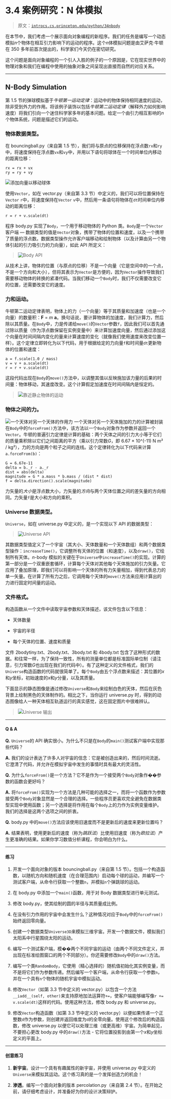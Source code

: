 # 3.4 案例研究：N 体模拟

> 原文：[`introcs.cs.princeton.edu/python/34nbody`](https://introcs.cs.princeton.edu/python/34nbody)

在本节中，我们考虑一个展示面向对象编程的新程序。我们的任务是编写一个动态模拟*n*个物体在相互引力影响下的运动的程序。这个*n*体模拟问题是由艾萨克·牛顿在 350 多年前首次提出的，科学家们今天仍在密切研究。

这个问题是面向对象编程的一个引人入胜的例子的一个原因是，它在现实世界中的物理对象和我们在编程中使用的抽象对象之间呈现出直接而自然的对应关系。

* * *

## N-Body Simulation

第 1.5 节的弹球模拟基于*牛顿第一运动定律*：运动中的物体保持相同速度的运动，除非受到外力的作用。将该例子装饰以包括*牛顿第二运动定律*（解释外力如何影响速度）将我们引向一个迷住科学家多年的基本问题。给定一个由引力相互影响的*n*个物体系统，问题是描述它们的运动。

### 物体数据类型。

在 bouncingball.py（来自第 1.5 节），我们将与原点的位移保持在浮点数`rx`和`ry`中，将速度保持在浮点数`vx`和`vy`中，并用以下语句将球体在一个时间单位内移动的距离位移： 

```
rx = rx + vx
ry = ry + vy

```

![添加向量以移动球体](img/f316ebfd7ffe71d070c37f6b104ae87e.png)

使用`Vector`，如在 vector.py（来自第 3.3 节）中定义的，我们可以将位置保持在`Vector` `r`中，将速度保持在`Vector` `v`中，然后用一条语句将物体在`dt`时间单位内移动的距离位移：

```
r = r + v.scale(dt)

```

程序 body.py 实现了`Body`，一个用于移动物体的 Python 类。`Body`是一个`Vector`客户端 — 数据类型的值是`Vector`对象，携带了物体的位置和速度，以及一个携带了质量的浮点数。数据类型操作允许客户端移动和绘制物体（以及计算由另一个物体引起的引力吸引力的力向量），如此 API 所定义：

> ![Body API](img/4d9ad65fbefe7e8d72736215bc597698.png)

从技术上讲，物体的位置（与原点的位移）不是一个向量（它是空间中的一个点，不是一个方向和大小），但将其表示为`Vector`是方便的，因为`Vector`操作导致我们需要移动物体的转换的紧凑代码。当我们移动一个`Body`时，我们不仅需要改变它的位置，还需要改变它的速度。

### 力和运动。

牛顿第二运动定律表明，物体上的力（一个向量）等于其质量和加速度（也是一个向量）的数量积：**F** = *m* **a**。换句话说，要计算物体的加速度，我们计算力，然后除以其质量。在`Body`中，力是传递给`move()`的`Vector`参数`f`，因此我们可以首先通过除以质量（作为浮点数保留在实例变量中）来计算加速度向量，然后通过添加这个向量在时间间隔内变化的量来计算速度的变化（就像我们使用速度来改变位置一样）。这个定律立即转化为以下代码，用于根据给定的力向量`f`和时间量`dt`更新物体的位置和速度：

```
a = f.scale(1.0 / mass)
v = v + a.scale(dt)
r = r + v.scale(dt)

```

这段代码出现在`Body`的`move()`方法中，以调整其值以反映施加该力量的后果的时间量：物体移动，其速度改变。这个计算假定加速度在时间间隔内是恒定的。

> ![靠近静止物体的运动](img/48957913788c18cec8278e08d84f208a.png)

### 物体之间的力。

![一个天体对另一个天体的作用力](img/85ec9a8aa8471b86bf7baaec4b9f0f5f.png) 一个天体对另一个天体施加的力的计算被封装在`Body`中的`forceFrom()`方法中，该方法以一个`Body`对象作为参数并返回一个`Vector`。牛顿的普遍引力定律是计算的基础：两个天体之间的引力大小等于它们的质量乘积除以它们之间距离的平方（乘以引力常数*G*，即 6.67 × 10^(-11) N m² / kg²），力的方向是两个粒子之间的连线。这个定律转化为以下代码来计算`a.forceFrom(b)`：

```
G = 6.67e-11
delta = b._r - a._r
dist = abs(delta)
magnitude = G * a.mass * b.mass / (dist * dist)
f = delta.direction().scale(magnitude)

```

力矢量的*大小*是浮点数大小，力矢量的*方向*与两个天体位置之间的差矢量的方向相同。力矢量`f`是大小和方向的乘积。

### Universe 数据类型。

`Universe`，如在 universe.py 中定义的，是一个实现以下 API 的数据类型：

> ![Universe API](img/e7a8364488ba6b3b8c1a8bbdfff408df.png)

其数据类型值定义了一个宇宙（其大小、天体数量和一个天体数组）和两个数据类型操作：`increaseTime()`，它调整所有天体的位置（和速度），以及`draw()`，它绘制所有天体。*n*-body 模拟的关键在于`Universe`中`increaseTime()`的实现。计算的第一部分是一个双重嵌套循环，计算每个天体对其他每个天体施加的引力矢量。它应用了叠加原理，即我们可以将影响一个天体的所有力矢量相加，得到代表总力的单一矢量。在计算了所有力之后，它调用每个天体的`move()`方法来应用计算出的力进行固定时间量的运动。

### 文件格式。

构造函数从一个文件中读取宇宙参数和天体描述，该文件包含以下信息：

+   天体数量

+   宇宙的半径

+   每个天体的位置、速度和质量

文件 2bodytiny.txt、2body.txt、3body.txt 和 4body.txt 包含了这种形式的数据。和往常一样，为了保持一致性，所有的测量单位都是标准国际单位制（请注意，引力常数*G*也出现在我们的代码中）。有了这种定义的文件格式，我们的`Universe`构造函数的代码就很简单了。每个`Body`由五个浮点数来描述：其位置的*x*和*y*坐标，初始速度的*x*和*y*分量，以及其质量。

下面显示的静态图像是通过修改`Universe`和`Body`来绘制白色的天体，然后在灰色背景上绘制黑色的天体制作的。相比之下，当你运行 universe.py 时，得到的动态图像给人一种天体相互轨道运行的真实感觉，这在固定图片中很难辨认。

> ![Universe 输出](img/26d9a535e856bfcd2b5e47252596ecef.png)

* * *

#### Q & A

**Q.** `Universe`的 API 确实很小。为什么不只是在`Body`的`main()`测试客户端中实现那些代码？

**A.** 我们的设计表达了许多人对宇宙的信念：它是被创造出来的，然后时间流逝。它澄清了代码，并允许在模拟宇宙中发生的事情时具有最大的灵活性。

**Q.** 为什么`forceFrom()`是一个方法？它不是作为一个接受两个`Body`对象作��参数的函数会更好吗？

**A.** 将`forceFrom()`实现为一个方法是几种可能的选择之一，而将一个函数作为参数接受两个`Body`对象显然是一个合理的选择。一些程序员更喜欢完全避免在数据类型实现中使用函数；另一个选择是将作用在每个`Body`上的力作为实例变量维护。我们的选择是这两个选项之间的折衷。

**Q.** body.py 中的`move()`方法应该使用旧速度而不是更新后的速度来更新位置吗？

**A.** 结果表明，使用更新后的速度（称为*跳跃法*）比使用旧速度（称为*欧拉法*）产生更准确的结果。如果你学习数值分析课程，你会明白为什么。

* * *

#### 练习

1.  开发一个面向对象的版本 bouncingball.py（来自第 1.5 节）。包括一个构造函数，以随机方向和随机速度（在合理范围内）启动每个球的运动，并编写一个测试客户端，从命令行获取一个整数`n`，并模拟`n`个弹跳球的运动。

1.  在 body.py 中添加一个`main()`函数，用于对 Body 数据类型进行单元测试。

1.  修改 body.py，使其绘制的圆的半径与其质量成比例。

1.  在没有引力作用的宇宙中会发生什么？这种情况对应于`Body`中的`forceFrom()`始终返回零向量。

1.  创建一个数据类型`Universe3D`来模拟三维宇宙。开发一个数据文件，模拟我们太阳系中行星围绕太阳的运动。

1.  编写一个测试客户端，模��两个不同宇宙的运动（由两个不同文件定义，并出现在标准绘图窗口的两个不同部分）。你还需要修改`Body`中的`draw()`方法。

1.  编写一个类`RandomBody`，它使用（精心选择的）随机值初始化其实例变量，而不是将它们作为参数传递。然后编写一个客户端，从命令行获取一个参数`n`，并在一个具有`n`个物体的随机宇宙中模拟运动。

1.  修改`Vector`（如第 3.3 节中定义的 vector.py）以包含一个方法`__iadd__(self, other)`来支持原地加法运算符`+=`，使客户端能够编写像`r += v.scale(dt)`这样的代码。使用这种方法，修改 body.py 和 universe.py。

1.  修改`Vector`构造函数（如第 3.3 节中定义的 vector.py）以便如果传递一个正整数`d`作为参数，则创建并返回维度为`d`的全零向量。使用这个修改后的构造函数，修改 universe.py 以便它可以处理三维（或更高维）宇宙。为简单起见，不要担心更改 body.py 中的`draw()`方法 - 它将位置投影到由第一个*x*和*y*坐标定义的平面上。

* * *

#### 创意练习

1.  **新宇宙**。设计一个具有有趣属性的新宇宙，并使用 universe.py 中定义的`Universe`来模拟其运动。这个练习真的是一个发挥创造力的机会！

1.  **渗透**。编写一个面向对象的版本 percolation.py（来自第 2.4 节）。在开始之前，请仔细考虑设计，并准备好为你的设计决策辩护。
